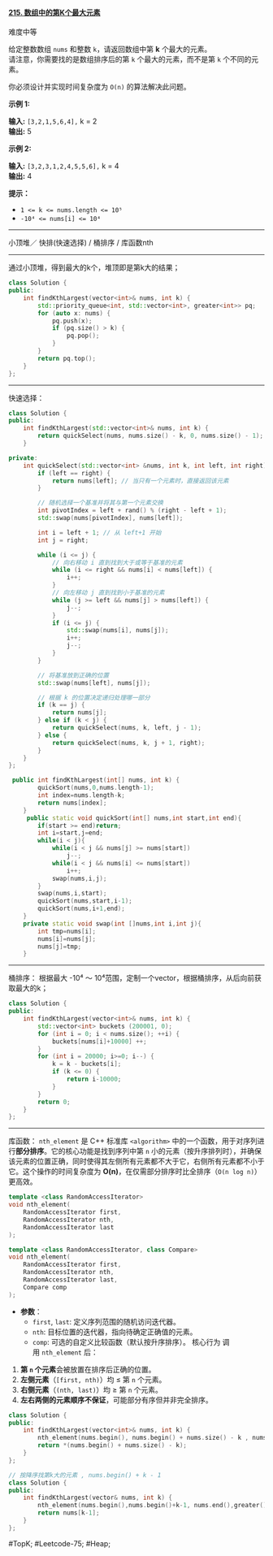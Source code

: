 #### [215. 数组中的第K个最大元素](https://leetcode.cn/problems/kth-largest-element-in-an-array/)

难度中等

给定整数数组 `nums` 和整数 `k`，请返回数组中第 **k** 个最大的元素。  
请注意，你需要找的是数组排序后的第 `k` 个最大的元素，而不是第 `k` 个不同的元素。  

你必须设计并实现时间复杂度为 `O(n)` 的算法解决此问题。

**示例 1:**

**输入:** `[3,2,1,5,6,4],` k = 2  
**输出:** 5

**示例 2:**

**输入:** `[3,2,3,1,2,4,5,5,6],` k = 4  
**输出:** 4

**提示：**

-   `1 <= k <= nums.length <= 10⁵`
-   `-10⁴ <= nums[i] <= 10⁴`

---- ----

小顶堆／ 快排(快速选择) / 桶排序 / 库函数nth

----
通过小顶堆，得到最大的k个，堆顶即是第k大的结果；

```cpp
class Solution {
public:
    int findKthLargest(vector<int>& nums, int k) {
        std::priority_queue<int, std::vector<int>, greater<int>> pq;
        for (auto x: nums) {
            pq.push(x);
            if (pq.size() > k) {
                pq.pop();
            }
        }
        return pq.top();
    }
};
```

----
快速选择：
```cpp
class Solution {
public:
    int findKthLargest(std::vector<int>& nums, int k) {
        return quickSelect(nums, nums.size() - k, 0, nums.size() - 1);
    }

private:
    int quickSelect(std::vector<int> &nums, int k, int left, int right) {
        if (left == right) {
            return nums[left]; // 当只有一个元素时，直接返回该元素
        }

        // 随机选择一个基准并将其与第一个元素交换
        int pivotIndex = left + rand() % (right - left + 1);
        std::swap(nums[pivotIndex], nums[left]);

        int i = left + 1; // 从 left+1 开始
        int j = right;

        while (i <= j) {
            // 向右移动 i 直到找到大于或等于基准的元素
            while (i <= right && nums[i] < nums[left]) {
                i++;
            }
            // 向左移动 j 直到找到小于基准的元素
            while (j >= left && nums[j] > nums[left]) {
                j--;
            }
            if (i <= j) {
                std::swap(nums[i], nums[j]);
                i++;
                j--;
            }
        }

        // 将基准放到正确的位置
        std::swap(nums[left], nums[j]);

        // 根据 k 的位置决定递归处理哪一部分
        if (k == j) {
            return nums[j];
        } else if (k < j) {
            return quickSelect(nums, k, left, j - 1);
        } else {
            return quickSelect(nums, k, j + 1, right);
        }
    }
};
```

```cpp
 public int findKthLargest(int[] nums, int k) {
        quickSort(nums,0,nums.length-1);
        int index=nums.length-k;
        return nums[index];
    }
     public static void quickSort(int[] nums,int start,int end){
        if(start >= end)return;
        int i=start,j=end;
        while(i < j){
            while(i < j && nums[j] >= nums[start])
                j--;
            while(i < j && nums[i] <= nums[start])
                i++;
            swap(nums,i,j);
        }
        swap(nums,i,start);
        quickSort(nums,start,i-1);
        quickSort(nums,i+1,end);
    }
    private static void swap(int []nums,int i,int j){
        int tmp=nums[i];
        nums[i]=nums[j];
        nums[j]=tmp;
    }
```

----
桶排序：
根据最大 -10⁴ ～ 10⁴范围，定制一个vector，根据桶排序，从后向前获取最大的k；
```cpp
class Solution {
public:
    int findKthLargest(vector<int>& nums, int k) {
        std::vector<int> buckets (200001, 0);
        for (int i = 0; i < nums.size(); ++i) {
            buckets[nums[i]+10000] ++;
        }
        for (int i = 20000; i>=0; i--) {
            k = k - buckets[i];
            if (k <= 0) {
                return i-10000;
            }
        }
        return 0;
    }
};
```

----
库函数：
`nth_element` 是 C++ 标准库 `<algorithm>` 中的一个函数，用于对序列进行**部分排序**。它的核心功能是找到序列中第 `n` 小的元素（按升序排列时），并确保该元素的位置正确，同时使得其左侧所有元素都不大于它，右侧所有元素都不小于它。这个操作的时间复杂度为 **O(n)**，在仅需部分排序时比全排序（`O(n log n)`）更高效。
```cpp
template <class RandomAccessIterator>
void nth_element(
    RandomAccessIterator first, 
    RandomAccessIterator nth, 
    RandomAccessIterator last
);

template <class RandomAccessIterator, class Compare>
void nth_element(
    RandomAccessIterator first, 
    RandomAccessIterator nth, 
    RandomAccessIterator last, 
    Compare comp
);
```
- **参数**：
    - `first`, `last`: 定义序列范围的随机访问迭代器。
    - `nth`: 目标位置的迭代器，指向待确定正确值的元素。
    - `comp`: 可选的自定义比较函数（默认按升序排序）。
核心行为 调用 `nth_element` 后：
1. **第 `n` 个元素**会被放置在排序后正确的位置。
2. **左侧元素**（`[first, nth)`）均 ≤ 第 `n` 个元素。
3. **右侧元素**（`(nth, last)`）均 ≥ 第 `n` 个元素。
4. **左右两侧的元素顺序不保证**，可能部分有序但并非完全排序。
```cpp
class Solution {
public:
    int findKthLargest(vector<int>& nums, int k) {
        nth_element(nums.begin(), nums.begin() + nums.size() - k , nums.end());
        return *(nums.begin() + nums.size() - k);
    }
};

// 按降序找第k大的元素 , nums.begin() + k - 1
class Solution { 
public: 
    int findKthLargest(vector& nums, int k) {
        nth_element(nums.begin(),nums.begin()+k-1, nums.end(),greater()); 
        return nums[k-1]; 
    } 
};
```
#TopK; #Leetcode-75; #Heap;